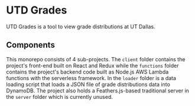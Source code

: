 # UTD Grades

UTD Grades is a tool to view grade distributions at UT Dallas. 

## Components

This monorepo consists of 4 sub-projects. The `client` folder contains the project's front-end built on React and Redux while the `functions` folder contains the project's backend code built as Node.js AWS Lambda functions with the serverless framework. In the `loader` folder is a data loading script that loads a JSON file of grade distributions data into DynamoDB. The project also holds a Feathers.js-based traditional server in the `server` folder which is currently unused.

